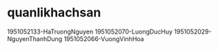 # quanlikhachsan
1951052133-HaTruongNguyen
1951052070-LuongDucHuy
1951052029-NguyenThanhDung
1951052066-VuongVinhHoa
